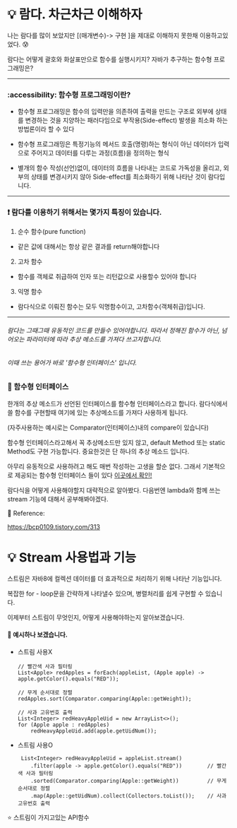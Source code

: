 # 💡 람다. 차근차근 이해하자

나는 람다를 많이 보았지만 [(매개변수)-> 구현 ]을 제대로 이해하지 못한채 이용하고있었다. 😰

람다는 어떻게 괄호와 화살표만으로 함수를 실행시키지?
자바가 추구하는 함수형 프로그래밍은?

---
### :accessibility: 함수형 프로그래밍이란?
- 함수형 프로그래밍은 함수의 입력만을 의존하여 출력을 만드는 구조로 외부에 상태를 변경하는 것을 지양하는 패러다임으로 부작용(Side-effect) 발생을 최소화 하는 방법론이라 할 수 있다

- 함수형 프로그래밍은 특정기능의 메서드 호출(명령)하는 형식이 아닌 데이터가 입력으로 주어지고 데이터를 다루는 과정(흐름)을 정의하는 형식

- 별개의 함수 작성(선언)없이, 데이터의 흐름을 나타내는 코드로 가독성을 올리고, 외부의 상태를 변경시키지 않아 Side-effect를 최소화하기 위해 나타난 것이 람다입니다.

---
### ❗ 람다를 이용하기 위해서는 몇가지 특징이 있습니다.
1. 순수 함수(pure function)
- 같은 값에 대해서는 항상 같은 결과를 return해야합니다
2. 고차 함수
- 함수를 객체로 취급하여 인자 또는  리턴값으로 사용할수 있어야 합니다
3. 익명 함수
- 람다식으로 이뤄진 함수는 모두 익명함수이고, 고차함수(객체취급)입니다.

---
###### 람다는 그때그때 유동적인 코드를 만들수 있어야합니다. 따라서 정해진 함수가 아닌, 넘어오는 파라미터에 따라 추상 메소드를 가져다 쓰고자합니다.

###### 이때 쓰는 용어가 바로 '함수형 인터페이스' 입니다. 

### 🎱 함수형 인터페이스

한개의 추상 메소드가 선언된 인터페이스를 함수형 인터페이스라고 합니다. 람다식에서 쓸 함수를 구현할때 여기에 있는 추상메소드를 가져다 사용하게 됩니다. 

(자주사용하는 예시로는 Comparator(인터페이스)내의 compare이 있습니다)

함수형 인터페이스라고해서 꼭 추상메소드만 있지 않고, default Method 또는 static Method도 구현 가능합니다. 중요한것은 단 하나의 추상 메소드 입니다.

아무리 유동적으로 사용하려고 해도 매번 작성하는 고생을 할순 없다. 그래서 기본적으로 제공되는 함수형 인터페이스 들이 있다 [이곳에서 확인!](https://docs.oracle.com/javase/8/docs/api/java/util/function/package-summary.html)

람다식을 어떻게 사용해야할지 대략적으로 알아봤다. 다음번엔 lambda와 함께 쓰는 stream 기능에 대해서 공부해봐야겠다.

📘 Reference:

<https://bcp0109.tistory.com/313>




# 💡 Stream 사용법과 기능 
스트림은 자바8에 컬렉션 데이터를 더 효과적으로 처리하기 위해 나타난 기능입니다.

복잡한 for - loop문을 간략하게 나타낼수 있으며, 병렬처리를 쉽게 구현할 수 있습니다.

이제부터 스트림이 무엇인지, 어떻게 사용해야하는지 알아보겠습니다.

#### 📰 예시하나 보겠습니다.

- 스트림 사용X

      // 빨간색 사과 필터링
      List<Apple> redApples = forEach(appleList, (Apple apple) -> apple.getColor().equals("RED"));

      // 무게 순서대로 정렬
      redApples.sort(Comparator.comparing(Apple::getWeight));

      // 사과 고유번호 출력
      List<Integer> redHeavyAppleUid = new ArrayList<>();
      for (Apple apple : redApples)
          redHeavyAppleUid.add(apple.getUidNum());      
- 스트림 사용O

       List<Integer> redHeavyAppleUid = appleList.stream()
          .filter(apple -> apple.getColor().equals("RED"))        // 빨간색 사과 필터링
          .sorted(Comparator.comparing(Apple::getWeight))         // 무게 순서대로 정렬
          .map(Apple::getUidNum).collect(Collectors.toList());    // 사과 고유번호 출력
          
⭐ 스트림이 가지고있는 API함수

